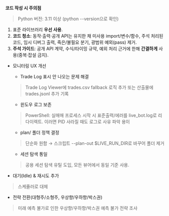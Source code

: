 **코드 작성 시 주의점**
> Python 버전: 3.11 이상 (python --version으로 확인)
1. 표준 라이브러리 **우선 사용**.
2. **코드 청소**: 동작·출력·공개 API는 유지한 채 미사용 import/변수/함수, 주석 처리된 코드, 임시 디버그 출력, 죽은/불필요 분기, 광범위 예외(pass) 제거.
3. **주석 가이드**: 공개 API 계약, 수식/타이밍 규약, 예외 처리 근거에 한해 **간결하게** 사용(중복·잡설 금지).

- 모니터링 UX 개선
  - Trade Log 표시 안 나오는 문제 해결
  > Trade Log Viewer에 trades.csv fallback 로직 추가 또는 산출물에 trades.jsonl 추가 기록
  - 윈도우 로그 보존
  > PowerShell: 실매매 프로세스 시작 시 표준출력/에러를 live_bot.log로 리다이렉트.
  > 이러면 PID 사라질 때도 로그로 사유 파악 용이
  - plan/ 폴더 정책 결정
  > 단순화 원함 → 스크립트 --plan-out $LIVE_RUN_DIR로 바꾸어 폴더 제거
  - 세션 탐색 통일
  > 공용 세션 탐색 유틸 도입, 모든 뷰어에서 동일 기준 사용.

- 대기(Idle) & 재시도 추가
> 스케쥴러로 대체

- 전략 전환(대형주/소형주, 우상향/우하향/박스권)
> 미래 예측 불가로 인한 우상향/우하향/박스권 예측 불가
> 전략 조사
